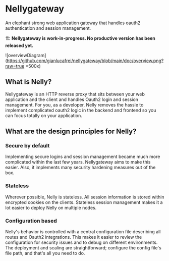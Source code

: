 # Nellygateway
An elephant strong web application gateway that handles oauth2 authentication and session management.

🏗️ **Nellygateway is work-in-progress. No productive version has been released yet.**

![overviewDiagram](https://github.com/gianlucafrei/nellygateway/blob/main/doc/overview.png?raw=true =500x)

## What is Nelly?

Nellygateway is an HTTP reverse proxy that sits between your web application and the client and handles Oauth2 login and session management. For you, as a developer, Nelly removes the hassle to implement complicated oauth2 logic in the backend and frontend so you can focus totally on your application.

## What are the design principles for Nelly?

### Secure by default
Implementing secure logins and session management became much more complicated within the last few years. Nellygateway aims to make this easier. Also, it implements many security hardening measures out of the box.

### Stateless

Wherever possible, Nelly is stateless. All session information is stored within encrypted cookies on the clients. Stateless session management makes it a lot easier to deploy Nelly on multiple nodes.

### Configuration based

Nelly's behavior is controlled with a central configuration file describing all routes and Oauth2 integrations. This makes it easier to review the configuration for security issues and to debug on different environments. The deployment and scaling are straightforward; configure the config file's file path, and that's all you need to do.
